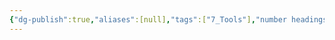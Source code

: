 ```yaml
---
{"dg-publish":true,"aliases":[null],"tags":["7_Tools"],"number headings":"auto, first-level 1, max 6, A.1.","Created-Date":"2023-12-27 19:00:59","Modified-Date":"2024-04-18 11:52:12","permalink":"/Z01_InBox/SimpRead/Protues/","dgPassFrontmatter":true}
---
```


